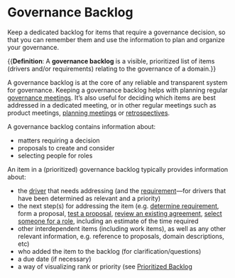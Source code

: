 # Governance Backlog

<summary>
Keep a dedicated backlog for items that require a governance decision, so that you can remember them and use the information to plan and organize your governance.
</summary>

{{**Definition**: A **governance backlog** is a visible, prioritized list of items (drivers and/or requirements) relating to the governance of a domain.}}

A governance backlog is at the core of any reliable and transparent system for governance. Keeping a governance backlog helps with planning regular [governance meetings](https://patterns.sociocracy30.org/governance-meeting.html). It’s also useful for deciding which items are best addressed in a dedicated meeting, or in other regular meetings such as product meetings, [planning meetings](https://patterns.sociocracy30.org/planning-and-review-meetings.html) or [retrospectives](https://patterns.sociocracy30.org/retrospective.html).

A governance backlog contains information about:

-   matters requiring a decision
-   proposals to create and consider
-   selecting people for roles

An item in a (prioritized) governance backlog typically provides information about: 

- the [driver](glossary:organizational-driver) that needs addressing (and the [requirement](glossary:requirement)—for drivers that have been determined as relevant and a priority)
- the next step(s) for addressing the item (e.g. [determine requirement](https://patterns.sociocracy30.org/determine-requirements.html), form a proposal, [test a proposal](https://patterns.sociocracy30.org/consent-decision-making.html), [review an existing agreement](https://patterns.sociocracy30.org/evaluate-and-evolve-agreements.html), [select someone for a role](https://patterns.sociocracy30.org/role-selection.html), including an estimate of the time required
- other interdependent items (including work items), as well as any other relevant information, e.g. reference to proposals, domain descriptions, etc)
- who added the item to the backlog (for clarification/questions)
- a due date (if necessary)
- a way of visualizing rank or priority (see [Prioritized Backlog](https://patterns.sociocracy30.org/prioritize-backlogs.html)

